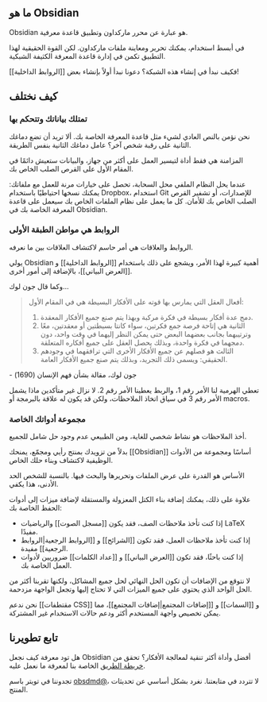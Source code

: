 ## ما هو Obsidian

Obsidian هو عبارة عن محرر ماركداون وتطبيق قاعدة معرفية.

في أبسط استخدام، يمكنك تحرير ومعاينة ملفات ماركداون. لكن القوة الحقيقية لهذا التطبيق تكمن في إدارة قاعدة المعرفة الكثيفة الشبكية.

فكيف نبدأ في إنشاء هذه الشبكة؟ دعونا نبدأ أولاً بإنشاء بعض [[الروابط الداخلية]]!

## كيف نختلف

### تمتلك بياناتك وتتحكم بها

نحن نؤمن بالنص العادي لشيء مثل قاعدة المعرفة الخاصة بك. ألا تريد أن تضع دماغك الثانية على رقبة شخص آخر؟ عامل دماغك الثانية بنفس الطريقة.

المزامنة هي فقط أداة لتيسير العمل على أكثر من جهاز، والبيانات ستعيش دائمًا في المقام الأول على القرص الصلب الخاص بك.

عندما يحل النظام الملفي محل السحابة، تحصل على خيارات مرنة للعمل مع ملفاتك: يمكنك نسخها احتياطيًا باستخدام Dropbox، استخدام Git للإصدارات، أو تشفير القرص الصلب الخاص بك للأمان. كل ما يعمل على نظام الملفات الخاص بك سيعمل على قاعدة المعرفة الخاصة بك في Obsidian.

### الروابط هي مواطن الطبقة الأولى

الروابط والعلاقات هي أمر حاسم لاكتشاف العلاقات بين ما نعرفه.

يولي Obsidian أهمية كبيرة لهذا الأمر، ويشجع على ذلك باستخدام [[الروابط الداخلية]] و [[العرض البياني]]، بالإضافة إلى أمور أخرى.

وكما قال جون لوك…

> أفعال العقل التي يمارس بها قوته على الأفكار البسيطة هي في المقام الأول:
>
> 1. دمج عدة أفكار بسيطة في فكرة مركبة وبهذا يتم صنع جميع الأفكار المعقدة.
> 2. الثانية هي إتاحة فرصة جمع فكرتين، سواء كانتا بسيطتين أو معقدتين، معًا وترتيبهما بجانب بعضهما البعض حتى يمكن النظر إليهما في وقت واحد، دون دمجهما في فكرة واحدة، وبذلك يحصل العقل على جميع أفكاره المتعلقة.
> 3. الثالث هو فصلهم عن جميع الأفكار الأخرى التي ترافقهما في وجودهم الحقيقي: ويسمى ذلك التجريد، وبذلك يتم صنع جميع الأفكار العامة.

\- جون لوك، مقالة بشأن فهم الإنسان (1690)

تعطي الهرمية لنا الأمر رقم 1، والربط يعطينا الأمر رقم 2. لا نزال غير متأكدين ماذا يشمل الأمر رقم 3 في سياق اتخاذ الملاحظات، ولكن قد يكون له علاقة بالبرمجة أو macros.

### مجموعة أدواتك الخاصة

أخذ الملاحظات هو نشاط شخصي للغاية، ومن الطبيعي عدم وجود حل شامل للجميع.

بدلاً من تزويدك بمنتج رأيي ومجمّع، يمنحك [[Obsidian]] أساسًا ومجموعة من الأدوات الوظيفية لاكتشاف وبناء حلك الخاص.

الأساس هو القدرة على عرض الملفات وتحريرها والبحث فيها. بالنسبة للشخص الحد الأدنى، هذا يكفي.

علاوة على ذلك، يمكنك إضافة بناء الكتل المعزولة والمستقلة لإضافة ميزات إلى أدوات الحفظ الخاصة بك:

- إذا كنت تأخذ ملاحظات الصف، فقد يكون [[مسجل الصوت]] والرياضيات LaTeX مفيدًا.
- إذا كنت تأخذ ملاحظات العمل، فقد تكون [[الشرائح]] و [[الروابط الرجعية|الروابط الرجعية]] مفيدة.
- إذا كنت باحثًا، فقد تكون [[العرض البياني]] و [[عداد الكلمات]] ضروريين لأدوات العمل الخاصة بك.

لا نتوقع من الإضافات أن تكون الحل النهائي لحل جميع المشاكل، ولكنها تقربنا أكثر من الحل الواحد الذي يحتوي على جميع الميزات التي لا تحتاج إليها وتجعل الواجهة مزدحمة.

نحن ندعم [[مقتطفات CSS]] و [[السمات]] و [[إضافات المجتمع|إضافات المجتمع]]، مما يمكن تخصيص واجهة المستخدم أكثر ودعم حالات الاستخدام غير المشتركة.

## تابع تطويرنا

هل تود معرفة كيف نجعل Obsidian أفضل وأداة أكثر تنقية لمعالجة الأفكار؟ تحقق من [خريطة الطريق](https://trello.com/b/Psqfqp7I/obsidian-roadmap) الخاصة بنا لمعرفة ما نعمل عليه.

تجدوننا في تويتر باسم [obsdmd@](https://twitter.com/obsdmd)، لا تتردد في متابعتنا. نغرد بشكل أساسي عن تحديثات المنتج.
